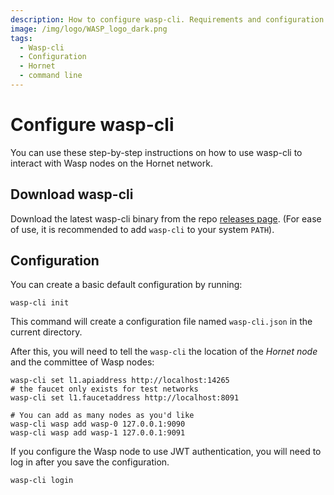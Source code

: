 ```yaml
---
description: How to configure wasp-cli. Requirements and configuration parameters.
image: /img/logo/WASP_logo_dark.png
tags:
  - Wasp-cli
  - Configuration
  - Hornet
  - command line
---
```


# Configure wasp-cli

You can use these step-by-step instructions on how to use wasp-cli to interact with Wasp nodes on the Hornet network.

## Download wasp-cli

Download the latest wasp-cli binary from the repo [releases page](https://github.com/iotaledger/wasp/releases).
(For ease of use, it is recommended to add `wasp-cli` to your system `PATH`).

## Configuration

You can create a basic default configuration by running:

```shell
wasp-cli init
```

This command will create a configuration file named `wasp-cli.json` in the current directory.

After this, you will need to tell the `wasp-cli` the location of the _Hornet node_ and the committee of Wasp nodes:

```shell
wasp-cli set l1.apiaddress http://localhost:14265
# the faucet only exists for test networks
wasp-cli set l1.faucetaddress http://localhost:8091

# You can add as many nodes as you'd like
wasp-cli wasp add wasp-0 127.0.0.1:9090
wasp-cli wasp add wasp-1 127.0.0.1:9091
```

If you configure the Wasp node to use JWT authentication, you will need to log in
after you save the configuration.

```shell
wasp-cli login
```
